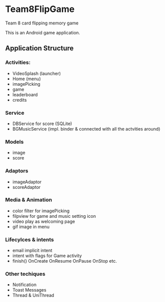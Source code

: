 # Team8FlipGame
Team 8 card flipping memory game

This is an Android game application.

## Application Structure
### Activities:
  - VideoSplash (launcher)
  - Home (menu)
  - imagePicking
  - game
  - leaderboard
  - credits
  
### Service 
  - DBService for score (SQLite)
  - BGMusicService (impl. binder & connected with all the actvities around)
  
### Models
  - image
  - score
  
### Adaptors
  - imageAdaptor
  - scoreAdaptor
  
### Media & Animation
  - color filter for imagePicking
  - filpview for game and music setting icon
  - video play as welcoming page
  - gif image in menu 

### Lifecylces & intents
  - email implicit intent
  - intent with flags for Game activity
  - finish() OnCreate OnResume OnPause OnStop etc.
  
### Other techiques
  - Notification
  - Toast Messages
  - Thread & UniThread
  
  
